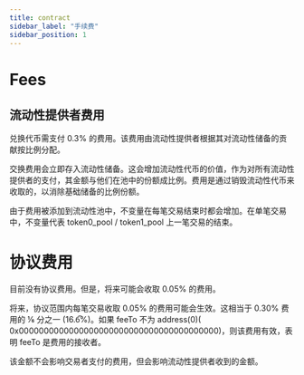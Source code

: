 ```yaml
---
title: contract
sidebar_label: "手续费"
sidebar_position: 1
---
```


# Fees

## 流动性提供者费用

兑换代币需支付 0.3% 的费用。该费用由流动性提供者根据其对流动性储备的贡献按比例分配。

交换费用会立即存入流动性储备。这会增加流动性代币的价值，作为对所有流动性提供者的支付，其金额与他们在池中的份额成比例。费用是通过销毁流动性代币来收取的，以消除基础储备的比例份额。

由于费用被添加到流动性池中，不变量在每笔交易结束时都会增加。在单笔交易中，不变量代表 token0_pool / token1_pool 上一笔交易的结束。

# 协议费用

目前没有协议费用。但是，将来可能会收取 0.05% 的费用。

将来，协议范围内每笔交易收取 0.05% 的费用可能会生效。这相当于 0.30% 费用的 ⅙ 分之一 (16.6̅%)。如果 feeTo 不为 address(0)( 0x0000000000000000000000000000000000000000)，则该费用有效，表明 feeTo 是费用的接收者。

该金额不会影响交易者支付的费用，但会影响流动性提供者收到的金额。
